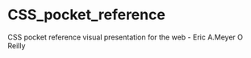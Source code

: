 # CSS_pocket_reference
 CSS pocket reference visual presentation for the web - Eric A.Meyer O Reilly
